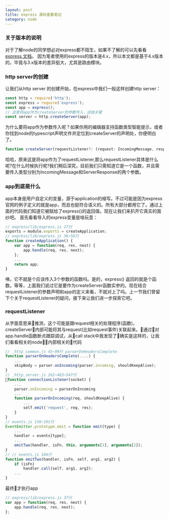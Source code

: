 ```yaml
---
layout: post
title: express 源码查看笔记
category: node
---
```

### 关于版本的说明
对于了解node的同学想必对express都不陌生，如果不了解的可以先看看 [express 文档](http://www.expressjs.com.cn/)。
因为笔者使用的express的版本是4.x，所以本文都是基于4.x版本的，毕竟与3.x版本的差异挺大，尤其是路由模块。
### http server的创建 
让我们从http server 的创建开始，在express中我们一般这样创建http server：
```javascript
const http = require('http');
const express = require('express');
const app = express();
// 这里将app作为createServer的参数传入，这很关键
const server = http.createServer(app);
```
为什么要将app作为参数传入呢？如果你用的编辑器支持函数类型智能提示，或者你找到node的typescript声明文件并定位到createServer的声明处，你便明白了。
```typescript
function createServer(requestListener?: (request: IncomingMessage, response: ServerResponse) => void): Server;
```
哈哈，原来这是将app作为了requestListener,那么requestListener具体是什么呢?在什么时候执行呢?我们稍后深究，目前我们只需知道它是一个函数，并且需要传入类型分别为IncomingMessage和ServerResponse的两个参数。
### app到底是什么
app本身是用户自定义的变量，源于application的缩写。不过可能是因为express官网的例子定义的就是app，而且也挺符合语义的。所有大部分都用它了。通过上面的代码我们知道它被赋给了express()的返回值。现在让我们来扒开它真实的面纱吧。
首先看看导入的express变量是啥玩意：
```javascript
// express/lib/express.js 27行
exports = module.exports = createApplication;
// express/lib/express.js 36~56行
function createApplication() {
    var app = function(req, res, next) {
        app.handle(req, res, next);
    };
    ...
    return app;
}
```
咦，它不就是个应该传入3个参数的函数吗。是的，express() 返回的就是个函数。等等，上面我们说过它是要作为createServer函数实参的。现在结合requestListener的参数声明和app的定义来看，不就对上了吗。上一节我们曾留下个关于requestListener的疑问，接下来让我们进一步探索它吧。
### requestListener 
从字面意思来推测，这个可能是跟request相关的处理程序(函数)，createServer内部可能将其与request(比如request事件)关联起来。通过对app.handle函数断点跟踪调试，从call stack中我发现了确实是这样的，让我们看看相关的node内部相关的代码
```javascript
// _http_common.js 45~99行 parserOnHeadersComplete
function parserOnHeadersComplete(....) {
    ...
    skipBody = parser.onIncoming(parser.incoming, shouldKeepAlive);
}
// _http_server.js 262~463~547行 
function connectionListener(socket) {
    ...
    parser.onIncoming = parserOnIncoming
    ...
    function parserOnIncoming(req, shouldKeepAlive) {
        ...
        self.emit('request', req, res);
    }
}
// events.js 136~191行
EventEmitter.prototype.emit = function emit(type) {
    ...
    handler = events[type];
    ...
    emitTwo(handler, isFn, this, arguments[1], arguments[2]);
}
// // events.js 104行
function emitTwo(handler, isFn, self, arg1, arg2) {
    if (isFn)
        handler.call(self, arg1, arg2);
    ...
}
```
最终才执行app
```javascript
// express/lib/express.js 37行
var app = function(req, res, next) {
    app.handle(req, res, next);
};
```